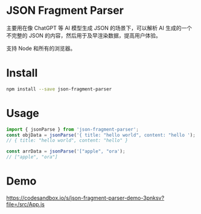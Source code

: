 # JSON Fragment Parser
主要用在像 ChatGPT 等 AI 模型生成 JSON 的场景下，可以解析 AI 生成的一个不完整的 JSON 的内容，然后用于及早渲染数据，提高用户体验。

支持 Node 和所有的浏览器。
# Install
```bash
npm install --save json-fragment-parser
 ```

# Usage
```js
import { jsonParse } from 'json-fragment-parser';
const objData = jsonParse('{ title: "hello world", content: "hello ');
// { title: "hello world", content: "hello" }

const arrData = jsonParse('["apple", "ora');
// ["apple", "ora"]
```

# Demo
https://codesandbox.io/s/json-fragment-parser-demo-3pnksv?file=/src/App.js